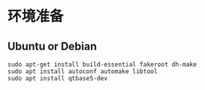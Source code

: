 # 环境准备

## Ubuntu or Debian
```
sudo apt-get install build-essential fakeroot dh-make
sudo apt install autoconf automake libtool
sudo apt install qtbase5-dev
```
